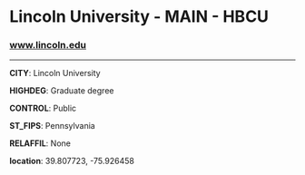 # Lincoln University - MAIN - HBCU
### www.lincoln.edu
---
**CITY**: Lincoln University

**HIGHDEG**: Graduate degree

**CONTROL**: Public

**ST_FIPS**: Pennsylvania

**RELAFFIL**: None

**location**: 39.807723, -75.926458